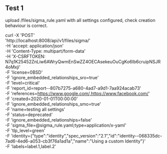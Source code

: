 ## Test 1

upload /files/sigma_rule.yaml with all settings configured, check creation behaviour is correct.

curl -X 'POST' \
  'http://localhost:8008/api/v1/files/sigma/' \
  -H 'accept: application/json' \
  -H 'Content-Type: multipart/form-data' \
  -H 'X-CSRFTOKEN: N7q1K25452ZnLiw6AWryQwmEnSwZZ4OECAsekeuOuCgKo6lb6cruipNSJR4oMxji' \
  -F 'license=0BSD' \
  -F 'ignore_embedded_relationships_sro=true' \
  -F 'level=critical' \
  -F 'report_id=report--807b7275-a680-4ad7-a9d1-7aa924acab73' \
  -F 'references=https://www.google.com/,https://www.facebook.com/' \
  -F 'created=2020-01-01T00:00:00' \
  -F 'ignore_embedded_relationships_smo=true' \
  -F 'name=testing all settings' \
  -F 'status=deprecated' \
  -F 'ignore_embedded_relationships=false' \
  -F 'sigma_file=@sigma_rule.yaml;type=application/x-yaml' \
  -F 'tlp_level=green' \
  -F 'identity={"type":"identity","spec_version":"2.1","id":"identity--068335dc-7ad6-4ed6-a053-cb3f76a1ad1a","name":"Using a custom Identity"}' \
  -F 'labels=label.1,label.2'